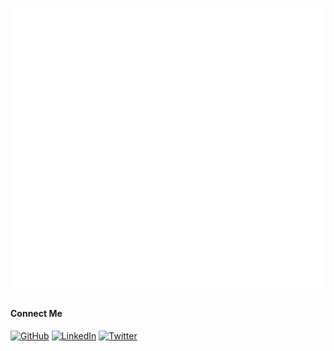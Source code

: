 ![Github Metrics](./github-metrics.svg)

#### Connect Me

<p align="left">
	<a href="https://github.com/hossainemruz"><img src="https://img.icons8.com/bubbles/50/000000/github.png" alt="GitHub"/></a>
	<a href="https://www.linkedin.com/in/hossainemruz/"><img src="https://img.icons8.com/bubbles/50/000000/linkedin.png" alt="LinkedIn"/></a>
   <a href="https://twitter.com/Emruz_Hossain"><img src="https://img.icons8.com/bubbles/50/000000/twitter.png" alt="Twitter"/></a>
</p>
